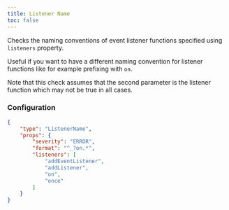 ```yaml
---
title: Listener Name
toc: false
---
```


Checks the naming conventions of event listener functions specified using `listeners` property.

Useful if you want to have a different naming convention for listener functions like for example prefixing with `on`.

Note that this check assumes that the second parameter is the listener function which may not be true in all cases.

### Configuration

```json
{
    "type": "ListenerName",
    "props": {
        "severity": "ERROR",
        "format": "^_?on.*",
        "listeners": [
            "addEventListener",
            "addListener",
            "on",
            "once"
        ]
    }
}
```